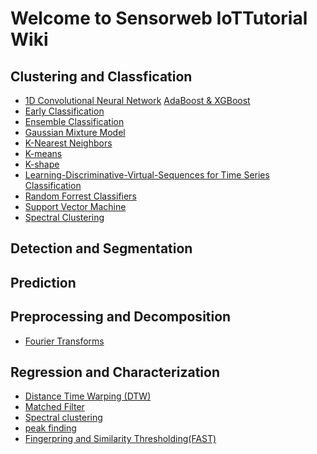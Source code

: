 # Welcome to Sensorweb IoTTutorial Wiki

## Clustering and Classfication
* [1D Convolutional Neural Network](https://colab.research.google.com/github/iotanalytics/IoTTutorial/blob/main/code/clustering_and_classification/1D_CNN.ipynb)
[AdaBoost & XGBoost](https://colab.research.google.com/github/iotanalytics/IoTTutorial/blob/main/code/clustering_and_classification/AdaBoost_XGBoost.ipynb)
* [Early Classification](https://colab.research.google.com/github/iotanalytics/IoTTutorial/blob/main/code/clustering_and_classification/EarlyClassification.ipynb)
* [Ensemble Classification](https://colab.research.google.com/github/iotanalytics/IoTTutorial/blob/main/code/clustering_and_classification/EnsembleClassification.ipynb)
* [Gaussian Mixture Model](https://colab.research.google.com/github/iotanalytics/IoTTutorial/blob/main/code/clustering_and_classification/GMM.ipynb)
* [K-Nearest Neighbors](https://colab.research.google.com/github/iotanalytics/IoTTutorial/blob/main/code/clustering_and_classification/KNN.ipynb)
* [K-means](https://colab.research.google.com/github/iotanalytics/IoTTutorial/blob/main/code/clustering_and_classification/Kmeans.ipynb)
* [K-shape](https://colab.research.google.com/github/iotanalytics/IoTTutorial/blob/main/code/clustering_and_classification/Kshape.ipynb)
* [Learning-Discriminative-Virtual-Sequences for Time Series Classification](https://colab.research.google.com/github/iotanalytics/IoTTutorial/blob/main/code/clustering_and_classification/LDVS.ipynb)
* [Random Forrest Classifiers](https://colab.research.google.com/github/iotanalytics/IoTTutorial/blob/main/code/clustering_and_classification/RandomForrestClassifiers.ipynb)
* [Support Vector Machine](https://colab.research.google.com/github/iotanalytics/IoTTutorial/blob/main/code/clustering_and_classification/SVM.ipynb)
* [Spectral Clustering](https://colab.research.google.com/github/iotanalytics/IoTTutorial/blob/main/code/clustering_and_classification/SpectralClustering.ipynb)

## Detection and Segmentation


## Prediction


## Preprocessing and Decomposition
* [Fourier Transforms](https://colab.research.google.com/github/iotanalytics/IoTTutorial/blob/main/code/preprocessing_and_decomposition/FourierTransform.ipynb)

## Regression and Characterization
* [Distance Time Warping (DTW)](https://colab.research.google.com/github/iotanalytics/IoTTutorial/blob/main/code/regression_and_characterization/DTW.ipynb)
* [Matched Filter](https://colab.research.google.com/github/iotanalytics/IoTTutorial/blob/main/code/regression_and_characterization/matched_filter.ipynb)
* [Spectral clustering](https://colab.research.google.com/github/iotanalytics/IoTTutorial/blob/main/code/regression_and_characterization/spectral_clustering.ipynb)
* [peak finding](https://colab.research.google.com/github/iotanalytics/IoTTutorial/blob/main/code/regression_and_characterization/peak_finding.ipynb)
* [Fingerpring and Similarity Thresholding(FAST)](https://colab.research.google.com/github/iotanalytics/IoTTutorial/blob/main/code/regression_and_characterization/FAST.ipynb)




<!-- You can use the [editor on GitHub](https://github.com/iotanalytics/IoTTutorial/edit/main/docs/index.md) to maintain and preview the content for your website in Markdown files.

Whenever you commit to this repository, GitHub Pages will run [Jekyll](https://jekyllrb.com/) to rebuild the pages in your site, from the content in your Markdown files.

### Markdown

Markdown is a lightweight and easy-to-use syntax for styling your writing. It includes conventions for

```markdown
Syntax highlighted code block

# Header 1
## Header 2
### Header 3

- Bulleted
- List

1. Numbered
2. List

**Bold** and _Italic_ and `Code` text

[Link](url) and ![Image](src)
```

For more details see [GitHub Flavored Markdown](https://guides.github.com/features/mastering-markdown/).

### Jekyll Themes

Your Pages site will use the layout and styles from the Jekyll theme you have selected in your [repository settings](https://github.com/iotanalytics/IoTTutorial/settings/pages). The name of this theme is saved in the Jekyll `_config.yml` configuration file.

### Support or Contact

Having trouble with Pages? Check out our [documentation](https://docs.github.com/categories/github-pages-basics/) or [contact support](https://support.github.com/contact) and we’ll help you sort it out. -->
